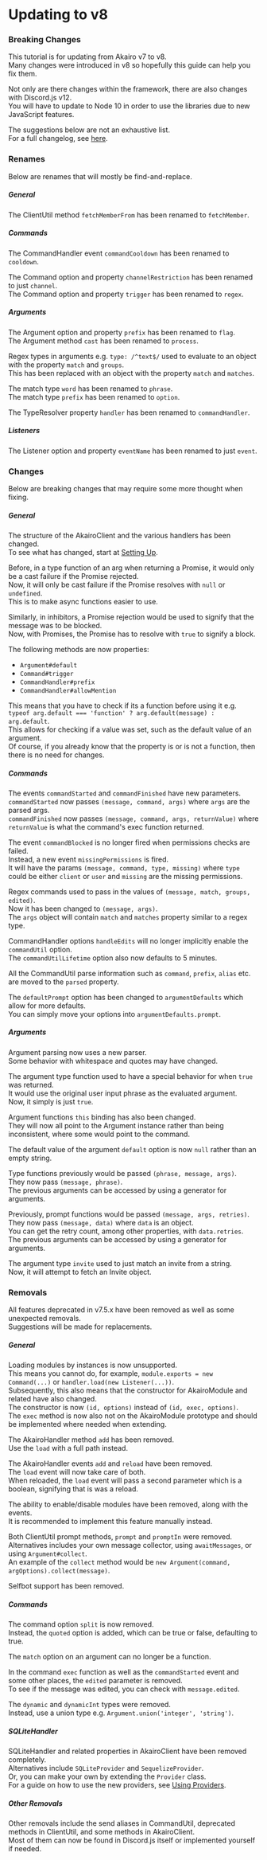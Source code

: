 <!-- markdownlint-disable MD001 MD024 -->

# Updating to v8

### Breaking Changes

This tutorial is for updating from Akairo v7 to v8.  
Many changes were introduced in v8 so hopefully this guide can help you fix them.

Not only are there changes within the framework, there are also changes with Discord.js v12.  
You will have to update to Node 10 in order to use the libraries due to new JavaScript features.

The suggestions below are not an exhaustive list.  
For a full changelog, see [here](https://github.com/discord-akairo/discord-akairo/releases).

### Renames

Below are renames that will mostly be find-and-replace.

##### General

The ClientUtil method `fetchMemberFrom` has been renamed to `fetchMember`.

##### Commands

The CommandHandler event `commandCooldown` has been renamed to `cooldown`.

The Command option and property `channelRestriction` has been renamed to just `channel`.  
The Command option and property `trigger` has been renamed to `regex`.

##### Arguments

The Argument option and property `prefix` has been renamed to `flag`.  
The Argument method `cast` has been renamed to `process`.

Regex types in arguments e.g. `type: /^text$/` used to evaluate to an object with the property `match` and `groups`.  
This has been replaced with an object with the property `match` and `matches`.

The match type `word` has been renamed to `phrase`.  
The match type `prefix` has been renamed to `option`.

The TypeResolver property `handler` has been renamed to `commandHandler`.

##### Listeners

The Listener option and property `eventName` has been renamed to just `event`.

### Changes

Below are breaking changes that may require some more thought when fixing.

##### General

The structure of the AkairoClient and the various handlers has been changed.  
To see what has changed, start at [Setting Up](../basics/setup.md).

Before, in a type function of an arg when returning a Promise, it would only be a cast failure if the Promise rejected.  
Now, it will only be cast failure if the Promise resolves with `null` or `undefined`.  
This is to make async functions easier to use.

Similarly, in inhibitors, a Promise rejection would be used to signify that the message was to be blocked.  
Now, with Promises, the Promise has to resolve with `true` to signify a block.

The following methods are now properties:

- `Argument#default`
- `Command#trigger`
- `CommandHandler#prefix`
- `CommandHandler#allowMention`

This means that you have to check if its a function before using it e.g.  
`typeof arg.default === 'function' ? arg.default(message) : arg.default`.  
This allows for checking if a value was set, such as the default value of an argument.  
Of course, if you already know that the property is or is not a function, then there is no need for changes.

##### Commands

The events `commandStarted` and `commandFinished` have new parameters.  
`commandStarted` now passes `(message, command, args)` where `args` are the parsed args.  
`commandFinished` now passes `(message, command, args, returnValue)` where `returnValue` is what the command's exec function returned.

The event `commandBlocked` is no longer fired when permissions checks are failed.  
Instead, a new event `missingPermissions` is fired.  
It will have the params `(message, command, type, missing)` where `type` could be either `client` or `user` and `missing` are the missing permissions.

Regex commands used to pass in the values of `(message, match, groups, edited)`.  
Now it has been changed to `(message, args)`.  
The `args` object will contain `match` and `matches` property similar to a regex type.

CommandHandler options `handleEdits` will no longer implicitly enable the `commandUtil` option.  
The `commandUtilLifetime` option also now defaults to 5 minutes.

All the CommandUtil parse information such as `command`, `prefix`, `alias` etc. are moved to the `parsed` property.

The `defaultPrompt` option has been changed to `argumentDefaults` which allow for more defaults.  
You can simply move your options into `argumentDefaults.prompt`.

##### Arguments

Argument parsing now uses a new parser.  
Some behavior with whitespace and quotes may have changed.

The argument type function used to have a special behavior for when `true` was returned.  
It would use the original user input phrase as the evaluated argument.  
Now, it simply is just `true`.

Argument functions `this` binding has also been changed.  
They will now all point to the Argument instance rather than being inconsistent, where some would point to the command.

The default value of the argument `default` option is now `null` rather than an empty string.

Type functions previously would be passed `(phrase, message, args)`.  
They now pass `(message, phrase)`.  
The previous arguments can be accessed by using a generator for arguments.

Previously, prompt functions would be passed `(message, args, retries)`.  
They now pass `(message, data)` where `data` is an object.  
You can get the retry count, among other properties, with `data.retries`.  
The previous arguments can be accessed by using a generator for arguments.

The argument type `invite` used to just match an invite from a string.  
Now, it will attempt to fetch an Invite object.

### Removals

All features deprecated in v7.5.x have been removed as well as some unexpected removals.  
Suggestions will be made for replacements.

##### General

Loading modules by instances is now unsupported.  
This means you cannot do, for example, `module.exports = new Command(...)` or `handler.load(new Listener(...))`.  
Subsequently, this also means that the constructor for AkairoModule and related have also changed.  
The constructor is now `(id, options)` instead of `(id, exec, options)`.  
The `exec` method is now also not on the AkairoModule prototype and should be implemented where needed when extending.

The AkairoHandler method `add` has been removed.  
Use the `load` with a full path instead.

The AkairoHandler events `add` and `reload` have been removed.  
The `load` event will now take care of both.  
When reloaded, the `load` event will pass a second parameter which is a boolean, signifying that is was a reload.

The ability to enable/disable modules have been removed, along with the events.  
It is recommended to implement this feature manually instead.

Both ClientUtil prompt methods, `prompt` and `promptIn` were removed.  
Alternatives includes your own message collector, using `awaitMessages`, or using `Argument#collect`.  
An example of the `collect` method would be `new Argument(command, argOptions).collect(message)`.

Selfbot support has been removed.

##### Commands

The command option `split` is now removed.  
Instead, the `quoted` option is added, which can be true or false, defaulting to true.

The `match` option on an argument can no longer be a function.

In the command `exec` function as well as the `commandStarted` event and some other places, the `edited` parameter is removed.  
To see if the message was edited, you can check with `message.edited`.

The `dynamic` and `dynamicInt` types were removed.  
Instead, use a union type e.g. `Argument.union('integer', 'string')`.

##### SQLiteHandler

SQLiteHandler and related properties in AkairoClient have been removed completely.  
Alternatives include `SQLiteProvider` and `SequelizeProvider`.  
Or, you can make your own by extending the `Provider` class.  
For a guide on how to use the new providers, see [Using Providers](./providers,md).

##### Other Removals

Other removals include the send aliases in CommandUtil, deprecated methods in ClientUtil, and some methods in AkairoClient.  
Most of them can now be found in Discord.js itself or implemented yourself if needed.
